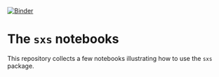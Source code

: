 [![Binder](https://mybinder.org/badge_logo.svg)](https://mybinder.org/v2/gh/moble/sxs_notebooks/master)

# The `sxs` notebooks

This repository collects a few notebooks illustrating how to use the `sxs` package.
